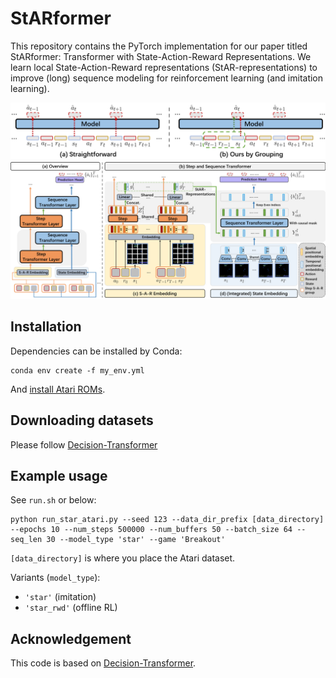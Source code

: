 
# StARformer
This repository contains the PyTorch implementation for our paper titled StARformer: Transformer with State-Action-Reward Representations.
We learn local State-Action-Reward representations (StAR-representations) to improve (long) sequence modeling for reinforcement learning (and imitation learning).

<img src="./figures/seqmodelrl2.png">
<img src="./figures/mainfigure2.png">

## Installation

Dependencies can be installed by Conda:

```
conda env create -f my_env.yml
```

And [install Atari ROMs](https://github.com/openai/atari-py#roms).

## Downloading datasets
Please follow [Decision-Transformer](https://github.com/kzl/decision-transformer/blob/master/atari/readme-atari.md)


## Example usage

See `run.sh` or below:
```
python run_star_atari.py --seed 123 --data_dir_prefix [data_directory] --epochs 10 --num_steps 500000 --num_buffers 50 --batch_size 64 --seq_len 30 --model_type 'star' --game 'Breakout'
```
`[data_directory]` is where you place the Atari dataset.

Variants (`model_type`):
 - `'star'` (imitation)
 - `'star_rwd'` (offline RL)


## Acknowledgement

This code is based on [Decision-Transformer](https://github.com/kzl/decision-transformer/).
